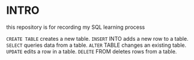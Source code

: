 # INTRO

this repository is for recording my SQL learning process


```CREATE TABLE``` creates a new table.
```INSERT``` INTO adds a new row to a table.
```SELECT``` queries data from a table.
```ALTER``` TABLE changes an existing table.
```UPDATE``` edits a row in a table.
```DELETE``` FROM deletes rows from a table.
